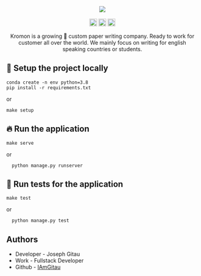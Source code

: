<p align="center">
    <img src="https://github.com/IAmGitau/freelancer-backend/blob/master/templates/img/Kromon.png">
    <br>
    <br>
    <img height="20px" src="https://api.netlify.com/api/v1/badges/88afbb86-1657-4de0-b211-79371fd3004a/deploy-status">
    <img height="20px" src="https://github.com/IAmGitau/freelancer-backend/workflows/pytest/badge.svg">
    <img height="20px" src="https://github.com/IAmGitau/freelancer-backend/workflows/linting/badge.svg">
</p>
<p align="center">
Kromon is a growing 🚀 custom paper writing company. Ready to work for customer all over the world. We mainly focus on writing for english speaking countries or students.
</p>

## 🚧 Setup the project locally

    conda create -n env python=3.8
    pip install -r requirements.txt
   
   or 
    
    make setup
    
## 🔥 Run the application
    make serve
   or
      
      python manage.py runserver

## 🧪 Run tests for the application
    make test
   or  
      
      python manage.py test


## Authors
 - Developer - Joseph Gitau
 - Work - Fullstack Developer
 - Github - [IAmGitau](https://github.com/IAmGitau)